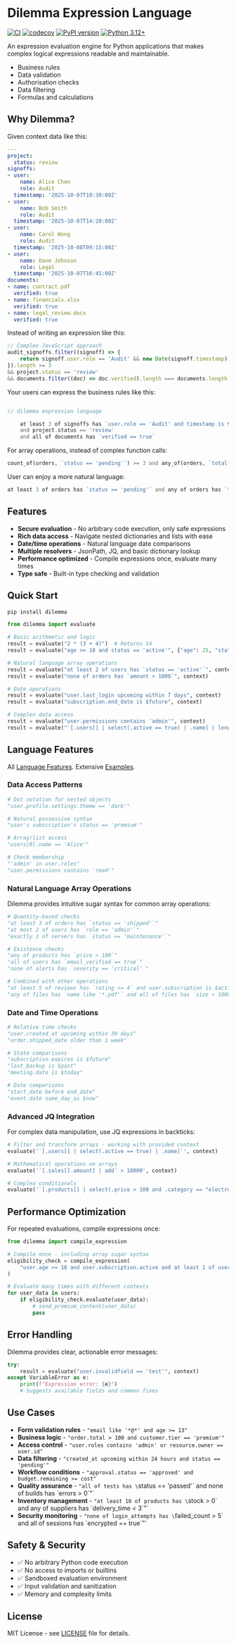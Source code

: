 # Dilemma Expression Language

[![CI](https://github.com/patrickcd/dilemma/workflows/CI/badge.svg)](https://github.com/patrickcd/dilemma/actions)
[![codecov](https://codecov.io/gh/patrickcd/dilemma/branch/main/graph/badge.svg)](https://codecov.io/gh/patrickcd/dilemma)
[![PyPI version](https://img.shields.io/pypi/v/dilemma.svg)](https://pypi.org/project/dilemma/)
[![Python 3.12+](https://img.shields.io/badge/python-3.12+-blue.svg)](https://www.python.org/downloads/)

An expression evaluation engine for Python applications that makes complex logical expressions readable and maintainable.

- Business rules
- Data validation
- Authorisation checks
- Data filtering
- Formulas and calculations

## Why Dilemma?

Given context data like this:
```yaml
---
project:
  status: review
signoffs:
- user:
    name: Alice Chen
    role: Audit
  timestamp: '2025-10-07T10:30:00Z'
- user:
    name: Bob Smith
    role: Audit
  timestamp: '2025-10-07T14:20:00Z'
- user:
    name: Carol Wong
    role: Audit
  timestamp: '2025-10-08T09:15:00Z'
- user:
    name: Dave Johnson
    role: Legal
  timestamp: '2025-10-07T16:45:00Z'
documents:
- name: contract.pdf
  verified: true
- name: financials.xlsx
  verified: true
- name: legal_review.docx
  verified: true
```

Instead of writing an expression like this:
```javascript
// Complex JavaScript approach
audit_signoffs.filter((signoff) => {
    return signoff.user.role == 'Audit' && new Date(signoff.timestamp) < new Date()
}).length >= 3 
&& project.status == 'review' 
&& documents.filter((doc) => doc.verified).length === documents.length
```

Your users can express the business rules like this:

```php

// dilemma expression language

    at least 3 of signoffs has `user.role == 'Audit' and timestamp is $past`
    and project.status == 'review'
    and all of documents has `verified == true`
```

For array operations, instead of complex function calls:
```php
count_of(orders, `status == 'pending'`) >= 3 and any_of(orders, `total > 1000`)
```

User can enjoy a more natural language:
```php
at least 3 of orders has `status == 'pending'` and any of orders has `total > 1000`
```

## Features

- **Secure evaluation** - No arbitrary code execution, only safe expressions
- **Rich data access** - Navigate nested dictionaries and lists with ease
- **Date/time operations** - Natural language date comparisons
- **Multiple resolvers** - JsonPath, JQ, and basic dictionary lookup
- **Performance optimized** - Compile expressions once, evaluate many times
- **Type safe** - Built-in type checking and validation

## Quick Start

```bash
pip install dilemma
```

```python
from dilemma import evaluate

# Basic arithmetic and logic
result = evaluate("2 * (3 + 4)")  # Returns 14
result = evaluate("age >= 18 and status == 'active'", {"age": 25, "status": "active"})

# Natural language array operations
result = evaluate("at least 2 of users has `status == 'active'`", context)
result = evaluate("none of orders has `amount > 1000`", context)

# Date operations
result = evaluate("user.last_login upcoming within 7 days", context)
result = evaluate("subscription.end_date is $future", context)

# Complex data access
result = evaluate("user.permissions contains 'admin'", context)
result = evaluate("`[.users[] | select(.active == true) | .name] | length` > 0", context)
```

## Language Features

All [Language Features](https://github.com/patrickcd/dilemma/blob/main/docs/language.md).
Extensive [Examples](https://github.com/patrickcd/dilemma/blob/main/docs/examples.md).


### Data Access Patterns

```python
# Dot notation for nested objects
"user.profile.settings.theme == 'dark'"

# Natural possessive syntax  
"user's subscription's status == 'premium'"

# Array/list access
"users[0].name == 'Alice'"

# Check membership
"'admin' in user.roles"
"user.permissions contains 'read'"
```

### Natural Language Array Operations

Dilemma provides intuitive sugar syntax for common array operations:

```python
# Quantity-based checks
"at least 3 of orders has `status == 'shipped'`"
"at most 2 of users has `role == 'admin'`"
"exactly 1 of servers has `status == 'maintenance'`"

# Existence checks
"any of products has `price > 100`"
"all of users has `email_verified == true`"
"none of alerts has `severity == 'critical'`"

# Combined with other operations
"at least 5 of reviews has `rating >= 4` and user.subscription is $active"
"any of files has `name like '*.pdf'` and all of files has `size < 10000000`"
```

### Date and Time Operations

```python
# Relative time checks
"user.created_at upcoming within 30 days"
"order.shipped_date older than 1 week"

# State comparisons
"subscription.expires is $future"
"last_backup is $past"
"meeting.date is $today"

# Date comparisons
"start_date before end_date"
"event.date same_day_as $now"
```


### Advanced JQ Integration

For complex data manipulation, use JQ expressions in backticks:

```python
# Filter and transform arrays - working with provided context
evaluate('`[.users[] | select(.active == true) | .name]`', context)

# Mathematical operations on arrays  
evaluate('`[.sales[].amount] | add` > 10000', context)

# Complex conditionals
evaluate('`[.products[] | select(.price > 100 and .category == "electronics")] | length` > 1', context)
```

## Performance Optimization

For repeated evaluations, compile expressions once:

```python
from dilemma import compile_expression

# Compile once - including array sugar syntax
eligibility_check = compile_expression(
    "user.age >= 18 and user.subscription.active and at least 1 of user.orders has `status == 'completed'`"
)

# Evaluate many times with different contexts
for user_data in users:
    if eligibility_check.evaluate(user_data):
        # send_premium_content(user_data)
        pass
```

## Error Handling

Dilemma provides clear, actionable error messages:

```python
try:
    result = evaluate("user.invalidfield == 'test'", context)
except VariableError as e:
    print(f"Expression error: {e}")
    # Suggests available fields and common fixes
```

## Use Cases

- **Form validation rules** - `"email like '*@*' and age >= 13"`
- **Business logic** - `"order.total > 100 and customer.tier == 'premium'"`
- **Access control** - `"user.roles contains 'admin' or resource.owner == user.id"`
- **Data filtering** - `"created_at upcoming within 24 hours and status == 'pending'"`
- **Workflow conditions** - `"approval.status == 'approved' and budget.remaining >= cost"`
- **Quality assurance** - `"all of tests has \`status == 'passed'\` and none of builds has \`errors > 0\`"`
- **Inventory management** - `"at least 10 of products has \`stock > 0\` and any of suppliers has \`delivery_time < 3\`"`
- **Security monitoring** - `"none of login_attempts has \`failed_count > 5\` and all of sessions has \`encrypted == true\`"`

## Safety & Security

- ✅ No arbitrary Python code execution
- ✅ No access to imports or builtins  
- ✅ Sandboxed evaluation environment
- ✅ Input validation and sanitization
- ✅ Memory and complexity limits


## License

MIT License - see [LICENSE](https://github.com/patrickcd/dilemma/blob/main/LICENSE) file for details.